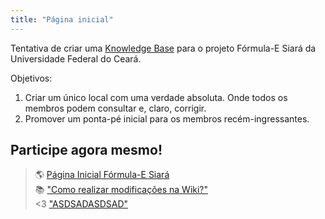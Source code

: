 ```yaml
---
title: "Página inicial"
---
```


Tentativa de criar uma [Knowledge Base](https://pt.wikipedia.org/wiki/Base_de_conhecimento) para o projeto Fórmula-E Siará da Universidade Federal do Ceará.

Objetivos:

1. Criar um único local com uma verdade absoluta. Onde todos os membros podem consultar e, claro, corrigir.
2. Promover um ponta-pé inicial para os membros recém-ingressantes.

## Participe agora mesmo!
> 🌎 [Página Inicial Fórmula-E Siará](notes/FESiará.md) <br/>
> 📚 ["Como realizar modificações na Wiki?"](notes/Como%20Realizar%20Modificações.md) <br/>
> <3 ["ASDSADASDSAD"](notes/elétrica/rascunho.md) <br/>